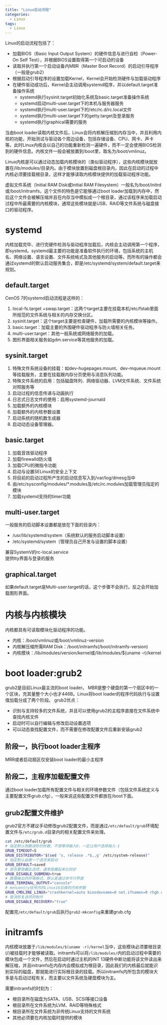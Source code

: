 ```yaml
---
title: "Linux启动流程"
categories:
  - Linux
tags:
  - Linux
---
```


Linux的启动流程包括了：
- 加载BIOS（Basic Input Output System）的硬件信息与进行自检（Power-On Self Test），并根据BIOS设置取得第一个可启动的设备
- 读取并执行第一个启动设备内MBR（Master Boot Record）的启动引导程序（一般是grub2）
- 根据启动引导程序的设置加载Kernel，Kernel会开始检测硬件与加载驱动程序
- 在硬件驱动成功后，Kernel会主动调用systemd程序，并以default.target准备操作系统
  - systemd执行sysinit.target初始化系统及basic.target准备操作系统
  - systemd启动multi-user.target下的本机与服务器服务
  - systemd执行multi-user.target下的/etc/rc.d/rc.local文件
  - systemd执行multi-user.target下的getty.target及登录服务
  - systemd执行graphical需要的服务

当由boot loader读取内核文件后，Linux会将内核解压缩到内存当中，并且利用内核的功能，开始测试与驱动各个周边设备，包括存储设备、CPU、网卡、声卡等。此时Linux内核会以自己的功能重新检测一遍硬件，而不一定会使用BIOS检测到的硬件信息。内核文件一般会被放置到/boot里，取名为/boot/vmlinuz。

Linux内核是可以通过动态加载内核模块的（类似驱动程序），这些内核模块就放置在/lib/modules/目录内。由于模块放置到磁盘根目录内，因此在启动的过程中内核必须要挂载根目录，这样才能够读取内核模块提供的加载驱动程序功能。

虚拟文件系统（Initial RAM Disk或Initial RAM Filesystem）一般名为/boot/initrd或/boot/initramfs，这个文件的特色是它能够通过boot loader加载到内存中，然后这个文件会被解压缩并且在内存当中模拟成一个根目录，通过该程序来加载启动过程中所最需要的内核模块，通常这些模块就是USB、RAID等文件系统与磁盘接口的驱动程序。
# systemd
内核加载完毕、进行完硬件检测与驱动程序加载后，内核会主动调用第一个程序，即systemd。systemd最主要的功能是准备软件执行的环境，包括系统的主机名、网络设置、语言设置、文件系统格式及其他服务的启动等。而所有的操作都会通过systemd的默认启动服务集合，即是/etc/systemd/system/default.target来规划。
## default.target
CenOS 7的systemd启动流程是这样的：
1. local-fs.target +swap.target：这两个target主要在挂载本机/etc/fstab里面所规范的文件系统与相关的内存交换分区。
2. sysinit.target：这个target主要是检查硬件，加载所需要的内核模块等操作。
3. basic.target：加载主要的外围硬件驱动程序与防火墙相关任务。
4. multi-user.target：其他一般系统或网络服务的加载。
5. 图形界面相关服务如gdm.service等其他服务的加载。
## sysinit.target
1. 特殊文件系统设备的挂载：如dev-hugepages.mount、dev-mqueue.mount等挂载服务，主要在挂载跟内存分页使用与消息队列功能。
2. 特殊文件系统的启用：包括磁盘阵列、网络驱动器、LVM文件系统、文件系统对照服务等
3. 启动过程的信息传递与动画执行
4. 日志式日志文件的使用：启用systemd-journald
5. 加载额外的内核模块
6. 加载额外的内核参数设置
7. 启动系统的随机数生成器
8. 启动动态设备管理器。
## basic.target
1. 加载音效驱动程序
2. 加载firewalld防火墙
3. 加载CPU的微指令功能
4. 启动与设置SELinux的安全上下文
5. 将目前的启动过程所产生的启动信息写入到/var/log/dmesg当中
6. 由/etc/sysconfig/modules/*.modules及/etc/rc.modules加载管理员指定的模块
7. 加载systemd支持的timer功能
## multi-user.target
一般服务的启动脚本设置都是放在下面的目录内：
- /usr/lib/systemd/system（系统默认的服务启动脚本设置）
- /etc/systemd/system（管理员自己开发与设置的脚本设置）

兼容SystemV的rc-local.service  
提供tty界面与登录的服务
## graphical.target
如果default.target是Multi-user.target的话，这个步骤不会执行。反之会开始加载图形界面。
# 内核与内核模块
内核都具有可读取模块化驱动程序的功能。
- 内核：/boot/vmlinuz或/boot/vmlinuz-version
- 内核解压缩所需RAM Disk：/boot/initramfs(/boot/initramfs-version)
- 内核模块：/lib/modules/version/kernel或/lib/modules/$(uname -r)/kernel
# boot loader:grub2
grub2是目前Linux最主流的boot loader。
MBR是整个硬盘的第一个扇区中的一个区块，充其量整个大小也才446B。Linux将boot loader的程序代码执行与设置值加载分成了两个阶段。
grub2优点：
- 识别与支持较多的文件系统，并且可以使用grub2的主程序直接在文件系统中查找内核文件
- 启动时可以自行编辑与修改启动设置选项
- 可以动态查找配置文件，而不需要在修改配置文件后重新安装grub2
## 阶段一，执行boot loader主程序
MRR或者启动扇区仅安装boot loader的最小主程序
## 阶段二，主程序加载配置文件
通过boot loader加载所有配置文件与相关的环境参数文件（包括文件系统定义与主要配置文件grub.cfg），一般来说这些配置文件都放在/boot下面。
## grub2配置文件维护
grub2官方不建议手动修改grub2配置文件，而是通过`/etc/default/grub`环境配置文件与`/etc/grub.d`目录内的相关配置文件来处理。
```bash
cat /etc/default/grub
# 指定默认倒数读秒的秒数，不想等待输入0，一定让用户选择输入-1
GRUB_TIMEOUT=5
GRUB_DISTRIBUTOR="$(sed 's, release .*$,,g' /etc/system-release)"
# 指定默认由哪一个选项来启动
GRUB_DEFAULT=saved
# 是否要隐藏此选项，通常是藏起来比较好
GRUB_DISABLE_SUBMENU=true
# 数据输出的终端格式，默认是通过命令行界面
GRUB_TERMINAL_OUTPUT="console"
# menuentry括号内的Linux16后接的内核参数
GRUB_CMDLINE_LINUX="crashkernel=auto biosdevname=0 net.ifnames=0 rhgb quiet"
# 取消恢复选项的制作
GRUB_DISABLE_RECOVERY="true"
```
配置完`/etc/default/grub`后执行`grub2-mkconfig`来重建grub.cfg
# initramfs
内核模块放置于`/lib/modules/$(uname -r)/kernel`当中，这些模块必须要根目录(/)被挂载时才能够被读取。initramfs可以将`/lib/modules/`内的启动过程中需要的模块包成一个文件，然后在启动时通过主机的INT 13硬件中断功能将该文件读出来解压缩，并且initramfs在内存内会模拟成为根目录，因此我们的内核最后就能识别实际的磁盘，那就能进行实际根目录的挂载。所以initramfs内所包含的模块大多是与启动过程有关，而主要以文件系统及硬盘模块为主。

需要initramfs的时刻为：
- 根目录所在磁盘为SATA、USB、SCSI等接口设备
- 根目录所在文件系统为LVM、RAID等特殊格式
- 根目录所在文件系统为非传统Linux支持的文件系统
- 其他必须要在内核加载时提供的模块